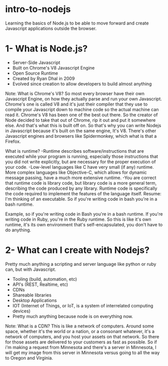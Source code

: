 # intro-to-nodejs
Learning the basics of Node.js to be able to move forward and create Javascript applications outside the browser.

# 1- What is Node.js?
* Server-Side Javascript
* Built	on Chrome's V8 Javascript Engine
* Open Source Runtime
* Created by Ryan Dhal in 2009
* Evolved since creation to allow developers to build almost anything

Note:
What is Chrome's V8?
So most every browser have their own Javascript Engine, on how they actually parse and 
run your own Javascript. Chrome's one is called V8 and it's just their compiler that they
use to compile your Javascript down to machine code so the actual machine can read it.
Chrome's V8 has been one of the best out there. So the creator of Node decided to take 
that out of Chrome, rip it out and put it somewhere else. And that's what this is built off on.
So that's why you can write Nodejs in Javascript because it's built on the same  engine, It's V8.
There's other Javascript engines and browsers like Spidermonkey, which what is that a Firefox.

What is runtime?
-Runtime describes software/instructions that are executed while your program is running,
especially those instructions that you did not write explicitly, but are necessary for 
the proper execution of your code.
-Low-level languages like C have very small (if any) runtime. More complex languages like
Objective-C, which allows for dynamic message passing, have a much more extensive runtime.
-You are correct that runtime code is library code, but library code is a more general term,
describing the code produced by any library. Runtime code is specifically the code required 
to implement the features of the language itself.
Resume: I'm thinking of an executable. So if you're writing code in bash you're in a bash runtime.
		
Example, so if you're writing code in Bash you're in a bash runtime. If you're writing
code in Ruby, you're in the Ruby runtime. So this is like it's own runtime, it's its own 
environment that's self-encapsulated, you don't have to do anything.

# 2- What can I create with Nodejs?
Pretty much anything a scripting and server language like python or ruby can, but with Javascript.
* Tooling (build, automation, etc)
* API's (REST, Realtime, etc)
* CDNs
* Shareable libraries
* Desktop Applications
* IOT (Internet of Things, or IoT, is a system of interrelated computing devices)
* Pretty much anything because node is on everything now.

Note:
What is a CDN?
This is like a network of computers. Around some space, whether it's the world or a nation, or a consonant 
whatever, it's a network of computers, and you host your assets on that network. So there for those assets
are delivered to your customers as fast as possible.
So if i'm making a request from Minnesota and there's a server in Minnesota, I will get my image from this server
in Minnesota versus going to all the way to Oregon and Virginia.
